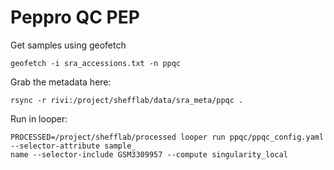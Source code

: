 # Peppro QC PEP


Get samples using geofetch

```
geofetch -i sra_accessions.txt -n ppqc
```

Grab the metadata here:
```
rsync -r rivi:/project/shefflab/data/sra_meta/ppqc .
```

Run in looper:
```
PROCESSED=/project/shefflab/processed looper run ppqc/ppqc_config.yaml --selector-attribute sample_
name --selector-include GSM3309957 --compute singularity_local
```
